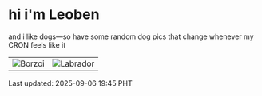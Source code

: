 # hi i'm Leoben

and i like dogs—so have some random dog pics that change whenever my CRON feels like it

|  |  |
|--------|----------|
| ![Borzoi](https://random-dog-vercel.vercel.app/api/random-borzoi?v=1757159129) | ![Labrador](https://random-dog-vercel.vercel.app/api/random-labrador?v=1757159129) |

Last updated: 2025-09-06 19:45 PHT
